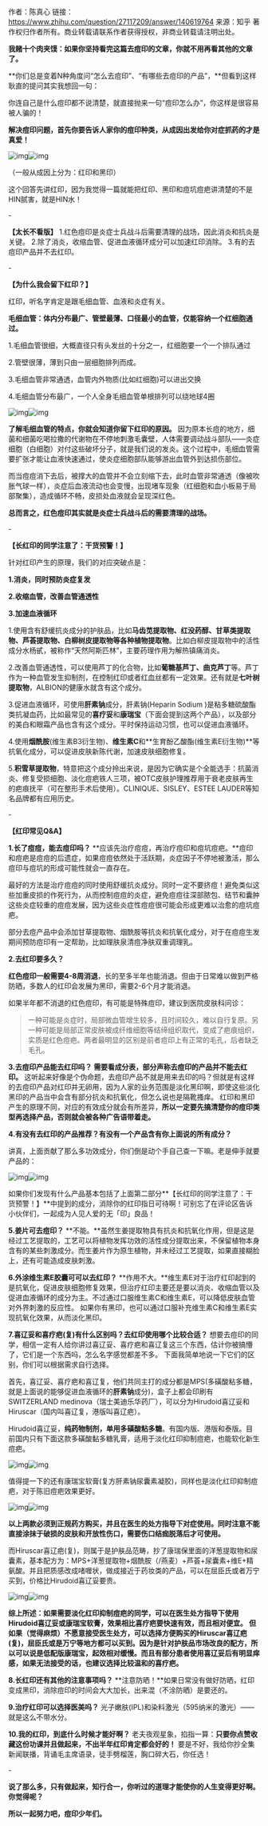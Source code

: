 作者：陈真心
链接：https://www.zhihu.com/question/27117209/answer/140619764
来源：知乎
著作权归作者所有。商业转载请联系作者获得授权，非商业转载请注明出处。



**我赌十个肉夹馍：如果你坚持看完这篇去痘印的文章，你就不用再看其他的文章了。**

**你们总是变着N种角度问“怎么去痘印”、“有哪些去痘印的产品”，**但看到这样耿直的提问其实我想回一句：

你连自己是什么痘印都不说清楚，就直接抛来一句“痘印怎么办”，你这样是很容易被人骗的！

**解决痘印问题，首先你要告诉人家你的痘印种类，从成因出发给你对症抓药的才是真爱！**



![img](https://pic3.zhimg.com/v2-eaf7bce372f966c08ea7bdd76989d516_b.png)![img](https://pic3.zhimg.com/80/v2-eaf7bce372f966c08ea7bdd76989d516_720w.png)

（一般从成因上分为：红印和黑印） 



这个回答先讲红印，因为我觉得一篇就能把红印、黑印和痘坑痘疤讲清楚的不是HIN腻害，就是HIN水！



\-

**【太长不看版】** 1.红色痘印是炎症士兵战斗后需要清理的战场，因此消炎和抗炎是关键。 2.除了消炎，收缩血管、促进血液循环成分可以加速红印消除。 3.有的去痘印产品并不去红印。



\-

**【为什么我会留下红印？】**

红印，听名字肯定是跟毛细血管、血液和炎症有关。



**毛细血管：体内分布最广、管壁最薄、口径最小的血管，仅能容纳一个红细胞通过。**

1.毛细血管很细，大概直径只有头发丝的十分之一，红细胞要一个一个排队通过

2.管壁很薄，薄到只由一层细胞排列而成。

3.毛细血管非常通透，血管内外物质(比如红细胞)可以进出交换

4.毛细血管分布最广，一个人全身毛细血管单根排列可以绕地球4圈

![img](https://pic1.zhimg.com/v2-9c669b33a3d01f9693ec56db0dd151d0_b.png)![img](https://pic1.zhimg.com/80/v2-9c669b33a3d01f9693ec56db0dd151d0_720w.png)



**了解毛细血管的特点，你就会知道你留下红印的原因。** 因为原本长痘的地方，细菌和细菌吃喝拉撒的代谢物在不停地刺激毛囊壁，人体需要调动战斗部队——炎症细胞（白细胞）对付这些破坏分子，就是我们说的发炎。这个过程中，毛细血管需要扩张才能让血液快速通过，使炎症细胞部队能够游出血管外到达损伤部位。

而当痘痘消下去后，被撑大的血管并不会立刻缩下去，此时血管非常通透（像被吹胀气球一样），炎症后血液流动也会变慢，出现堵车现象（红细胞和血小板易于局部聚集），造成循环不畅，皮损处血液就会呈现深红色。

**总而言之，红色痘印其实就是炎症士兵战斗后的需要清理的战场。**



\-

**【长红印的同学注意了：干货预警！】**

针对红印产生的原理，我们的对应突破点是：

**1.消炎，同时预防炎症复发**

**2.收缩血管，改善血管通透性**

**3.加速血液循环**



1.使用含有舒缓抗炎成分的护肤品，比如**马齿苋提取物、红没药醇、甘草类提取物、芦荟提取物、白柳树皮提取物等各种植物提取物**。比如白柳皮提取物中的活性成分水杨甙，被称作“天然阿斯匹林”，主要药理作用为解热镇痛消炎。



2.改善血管通透性，可以使用芦丁的化合物，比如**葡糖基芦丁、曲克芦丁**等。芦丁作为一种血管发生抑制剂，在控制红印或者红血丝都有一定效果。还有就是**七叶树提取物**，ALBION的健康水就含有这个成分。



3.促进血液循环，可使用**肝素钠**成分，肝素钠(Heparin Sodium )是粘多糖硫酸酯类抗凝血药，比如最常见的**喜疗妥**和**康瑞宝**（下面会提到这两个产品），以及部分的美白和眼霜产品也含有这个成分。平时保持运动习惯，也可以促进血液循环。



4.使用**烟酰胺**(维生素B3衍生物)、**维生素C**和**生育酚乙酸酯(维生素E衍生物)**等抗氧化成分，可以促进皮肤新陈代谢，加速皮肤细胞修复。



5.**积雪草提取物**，特意把这个成分拎出来说，是因为它确实是个全能选手：抗菌消炎、修复受损细胞、淡化痘疤铁人三项，被OTC皮肤护理推荐用于衰老皮肤再生的疤痕抚平（可在整形手术后使用）。CLINIQUE、SISLEY、ESTEE LAUDER等知名品牌都有应用历史。



\-

**【红印常见Q&A】**

**1.长了痘痘，能去痘印吗？** **应该先治疗痘痘，再治疗痘印和痘坑痘疤。**痘印和痘疤是痘痘的后遗症，如果痘痘依然处于活跃期，炎症因子不停地被激活，那么痘印与痘坑的形成可能性就会一直存在。

最好的方法是治疗痘痘的同时使用舒缓抗炎成分。同时一定不要挤痘！避免类似这些加重皮损的作死行为，从而控制痘痘的炎症，避免痘痘往深部脓包、结节和囊肿这些炎症较重的痘痘发展，因为这些炎症性痘痘很可能会形成更难以治愈的痘坑痘疤。

部分去痘产品中会添加甘草提取物、烟酰胺等抗炎和抗氧化成分，对于在痘痘生发期间预防痘印有一定帮助，比如理肤泉清痘净肤双重调理乳。



**2.去红印要多久？**

**红色痘印一般需要4-8周消退**，长的至多半年也能消退。但由于日常难以做到严格防晒，多数人的红印会发展为黑印，需要2-6个月才能消退。 

如果半年都不消退的红色痘印，有可能是特殊痘印，建议到医院皮肤科问诊：

> 一种可能是炎症时，局部微血管增生较多，且时间较久，难以自行复原。另一种可能是局部正常皮肤被成纤维细胞等结缔组织取代，变成了疤痕组织，实质是红色痘疤。两者最明显的区别是前者痘印上有正常的毛孔，后者缺乏毛孔。



**3.去痘印产品能去红印吗？** **需要看成分表，部分声称去痘印的产品并不能去红印。** 这听起来好像是个伪命题，去痘印产品不就是用来去印的吗？但就是有这样的去痘印产品对红印并无卵用，因为人家的业务范围是淡化黑印啊，即使这些淡化黑印的产品当中会含有部分抗炎和抗氧化，但怎么说也是隔靴搔痒。 红印和黑印产生的原理不同，对应的有效成分就会有所差异，**所以一定要先搞清楚你的痘印类型再选择产品，否则就会被各种广告语带着走。**



**4.有没有去红印的产品推荐？有没有一个产品含有你上面说的所有成分？**

讲真，上面贡献了那么多功效成分，你们倒是动个手自己查一下嘛。老是伸手就要产品的：

![img](https://pic4.zhimg.com/v2-e4e53e2199ee3bb7bfd1658d13e31dbf_b.png)![img](https://pic4.zhimg.com/80/v2-e4e53e2199ee3bb7bfd1658d13e31dbf_720w.png)



如果你们发现有什么产品基本包括了上面第二部分**【长红印的同学注意了：干货预警！】**中提到的成分，消除你的红印指日可待啊！可别忘了在评论区告诉小伙伴们，一起成为人见人爱的无「印」良品！ 



**5.姜片可去痘印？** **不能。**虽然生姜提取物具有抗炎和抗氧化作用，但是这是经过工艺提取的，工艺可以将植物发挥功效的活性成分提取出来，不保留植物本身含有的某些刺激成分。而生姜片作为原生植物，并未经过工艺提取，如果直接糊脸上，还有可能造成皮肤刺激。



**6.外涂维生素E胶囊可可以去红印？** **作用不大。**维生素E对于治疗红印起到的是抗氧化，促进皮肤细胞修复效果，但治疗红印主要还是要以消炎、收缩血管以及促进血液循环的成分为主。不过通过口服维生素C和维生素E，可以降低皮肤血管对外界刺激的反应性。 如果你有黑印，也可以通过口服补充维生素C和维生素E实现抗氧化效果，从而淡化黑印。



**7.喜辽妥和喜疗疤(复)有什么区别吗？去红印使用哪个比较合适？** 想要去痘印的同学，相信一定有人给你讲过喜辽妥、喜疗疤和喜辽复这三个东西，估计你被搞懵了，它们是一个东西吗，怎么名字感觉都差不多。 下面我简单地说一下它们的区别，你们可以根据需求自行选择。

首先，喜辽妥、喜疗疤和喜辽复，他们共同主打的成分都是MPS(多磺酸粘多糖，就是上面说的能够促进血液循环的**肝素钠**成分)，盒子上都会印刷有SWITZERLAND medinova（瑞士美迪乐华药厂），可以分为Hirudoid喜辽妥和Hiruscar（国内叫喜辽复，港版叫喜辽疤）。

Hirudoid喜辽妥，**纯药物制剂，单用多磺酸粘多糖**。有国内版、港版和泰版。目前国内只有下面这款多磺酸黏多糖乳膏，适用于淡化红印抑制痘疤，也能软化新生痘疤。

![img](https://pic1.zhimg.com/v2-06a89c68b138fafad8741f048b8d0648_b.png)![img](https://pic1.zhimg.com/80/v2-06a89c68b138fafad8741f048b8d0648_720w.png)



值得提一下的还有康瑞宝软膏(复方肝素钠尿囊素凝胶)，同样也是淡化红印抑制痘疤，对于陈旧痘疤效果更好。

![img](https://pic4.zhimg.com/v2-052f1b69a96651928194d63296b291c3_b.png)![img](https://pic4.zhimg.com/80/v2-052f1b69a96651928194d63296b291c3_720w.png)

**以上两款必须到正规药方购买，并且在医生的处方指导下对症使用。同时注意不能直接涂抹于破损的皮肤和开放性伤口，需要伤口结痂脱落后才可使用。**

而Hiruscar喜辽疤(复)，则属于是护肤品范畴，抄了康瑞保里面的洋葱提取物和尿囊素，基本配方为：MPS+洋葱提取物+烟酰胺（/燕麦）+芦荟+尿囊素+维E+精氨酸。并且把质感改成啫喱状，做成接近于药妆类的产品，可以在屈臣氏或者万宁买到，价格比Hirudoid喜辽妥要贵。

![img](https://pic1.zhimg.com/v2-0435e6391fe24737be88e7e8a5ee9b30_b.png)![img](https://pic1.zhimg.com/80/v2-0435e6391fe24737be88e7e8a5ee9b30_720w.png)



**综上所述：如果需要淡化红印抑制痘疤的同学，可以在医生处方指导下使用Hirudoid喜辽妥或康瑞宝软膏，效果相比喜疗疤要快速有效，而且相对便宜。** **但如果（觉得麻烦）不愿意接受医生处方，可以选择方便购买的Hiruscar喜辽疤(复)，屈臣氏或是万宁等地方都可以买到。因为是针对护肤品市场改良的配方，所以可以说是低配版康瑞宝，起效相对缓慢。而且有部分患者使用喜辽妥后有明显痒感，如果无法接受的话，也建议选择比较温和的喜疗疤。**



**8.长红印还有其他的注意事项吗？** **注意防晒！**如果日常没有做好防晒，红印变成黑印，消除痘印的时间会大大加长，出来混（不涂防晒）是要还的。



**9.治疗红印可以选择医美吗？** 光子嫩肤(IPL)和染料激光（595纳米的激光）——就是这么不带水分。



**10.我的红印，到底什么时候才能好啊？** 老夫夜观星象，掐指一算：**只要你点赞收藏这份功课并且做起来，不出半年红印肯定都会好的！** 要是不好，我给你抄全集新闻联播，背诵毛主席语录，徒手劈榴莲，胸口碎大石，你任选！



\-

**说了那么多，只有做起来，知行合一，你听过的道理才能使你的人生变得更好啊。你觉得呢？**

**所以一起努力吧，痘印少年们。**









